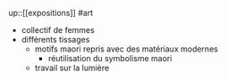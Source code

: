 up::[[expositions]]
#art 

- collectif de femmes
- différents tissages
    - motifs maori repris avec des matériaux modernes
        - réutilisation du symbolisme maori
    - travail sur la lumière

